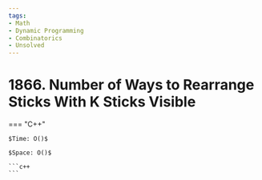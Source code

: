 ```yaml
---
tags:
- Math
- Dynamic Programming
- Combinatorics
- Unsolved
---
```



# 1866. Number of Ways to Rearrange Sticks With K Sticks Visible

=== "C++"

    $Time: O()$

    $Space: O()$

    ```c++
    ```